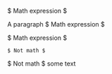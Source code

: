 $ Math expression $

A paragraph
$ Math expression $

  $ Math expression $

    $ Not math $

$ Not math $ some text